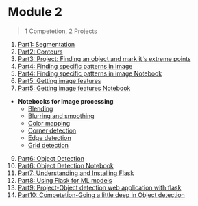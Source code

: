 # Module 2

> 1 Competetion, 2 Projects 

1. [Part1: Segmentation](https://docs.opencv.org/master/d3/db4/tutorial_py_watershed.html)
3. [Part2: Contours](Part2-contours.md)
4. [Part3: Project: Finding an object and mark it's extreme points](https://www.pyimagesearch.com/2016/04/11/finding-extreme-points-in-contours-with-opencv/)
5. [Part4: Finding specific patterns in image](https://github.com/Learn-Write-Repeat/Open-contributions/blob/master/Sathyashree_OpenCV_Shape_Detection.md)
6. [Part4: Finding specific patterns in image Notebook](https://github.com/Learn-Write-Repeat/Open-contributions/blob/master/Sathyashree_OpenCV_Shape_Detection.ipynb)
7. [Part5: Getting image features](https://github.com/Learn-Write-Repeat/Open-contributions/blob/master/Avinash_OpenCV_Feature_Detection%26Description.md)
8. [Part5: Getting image features Notebook](https://github.com/Learn-Write-Repeat/Open-contributions/blob/master/Avinash_OpenCV_Feature_Detection_and_Description.ipynb)

* **Notebooks for Image processing**
    * [Blending](https://github.com/Learn-Write-Repeat/Open-contributions/blob/master/Neelesh_Blending-and-Pasting-Images_opencv.ipynb)
    * [Blurring and smoothing](https://github.com/Learn-Write-Repeat/Open-contributions/blob/master/Neelesh_Blurring-and-Smoothing_opencv.ipynb)
    * [Color mapping](https://github.com/Learn-Write-Repeat/Open-contributions/blob/master/Neelesh_Color-Mappings_opencv.ipynb)
    * [Corner detection](https://github.com/Learn-Write-Repeat/Open-contributions/blob/master/Neelesh_Corner-Detection_opencv.ipynb)
    * [Edge detection](https://github.com/Learn-Write-Repeat/Open-contributions/blob/master/Neelesh_Edge-Detection_opencv.ipynb)
    * [Grid detection](https://github.com/Learn-Write-Repeat/Open-contributions/blob/master/Neelesh_Grid-Detection_opencv.ipynb)

9. [Part6: Object Detection](Part6-P4.md)
10. [Part6: Object Detection Notebook](Part6-P4.ipynb)
11. [Part7: Understanding and Installing Flask](Part7-Flask.md)
12. [Part8: Using Flask for ML models](Part8-Flask-ML.md)
13. [Part9: Project-Object detection web application with flask](Part9-P4.md)
14. [Part10: Competetion-Going a little deep in Object detection](Part10-article.md)

